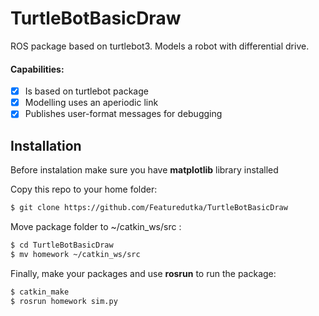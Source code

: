 # TurtleBotBasicDraw

ROS package based on turtlebot3. Models a robot with differential drive.

#### Capabilities: 
- [x]  Is based on turtlebot package
- [x]  Modelling uses an aperiodic link
- [x]  Publishes user-format messages for debugging

## Installation
Before instalation make sure you have **matplotlib** library installed

Copy this repo to your home folder:

```bash
$ git clone https://github.com/Featuredutka/TurtleBotBasicDraw
```
Move package folder to ~/catkin_ws/src :

```bash
$ cd TurtleBotBasicDraw
$ mv homework ~/catkin_ws/src
```
Finally, make your packages and use **rosrun** to run the package:

```bash
$ catkin_make
$ rosrun homework sim.py
```
